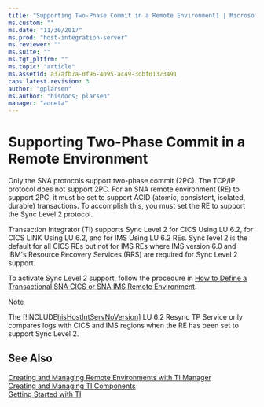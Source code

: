 ```yaml
---
title: "Supporting Two-Phase Commit in a Remote Environment1 | Microsoft Docs"
ms.custom: ""
ms.date: "11/30/2017"
ms.prod: "host-integration-server"
ms.reviewer: ""
ms.suite: ""
ms.tgt_pltfrm: ""
ms.topic: "article"
ms.assetid: a37afb7a-0f96-4095-ac49-3dbf01323491
caps.latest.revision: 3
author: "gplarsen"
ms.author: "hisdocs; plarsen"
manager: "anneta"
---
```

# Supporting Two-Phase Commit in a Remote Environment
Only the SNA protocols support two-phase commit (2PC). The TCP/IP protocol does not support 2PC. For an SNA remote environment (RE) to support 2PC, it must be set to support ACID (atomic, consistent, isolated, durable) transactions. To accomplish this, you must set the RE to support the Sync Level 2 protocol.  
  
 Transaction Integrator (TI) supports Sync Level 2 for CICS Using LU 6.2, for CICS LINK Using LU 6.2, and for IMS Using LU 6.2 REs. Sync level 2 is the default for all CICS REs but not for IMS REs where IMS version 6.0 and IBM's Resource Recovery Services (RRS) are required for Sync Level 2 support.  
  
 To activate Sync Level 2 support, follow the procedure in [How to Define a Transactional SNA CICS or SNA IMS Remote Environment](../core/how-to-define-a-transactional-sna-cics-or-sna-ims-remote-environment2.md).  
  
> [!NOTE]
>  The [!INCLUDE[hisHostIntServNoVersion](../includes/hishostintservnoversion-md.md)] LU 6.2 Resync TP Service only compares logs with CICS and IMS regions when the RE has been set to support Sync Level 2.  
  
## See Also  
 [Creating and Managing Remote Environments with TI Manager](../core/creating-and-managing-remote-environments-with-ti-manager1.md)   
 [Creating and Managing TI Components](../core/creating-and-managing-ti-components2.md)   
 [Getting Started with TI](../core/getting-started-with-ti1.md)
